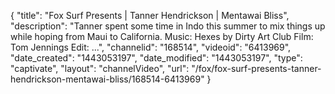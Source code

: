 {
    "title": "Fox Surf Presents | Tanner Hendrickson | Mentawai Bliss",
    "description": "Tanner spent some time in Indo this summer to mix things up while hoping from Maui to California. Music: Hexes by Dirty Art Club Film: Tom Jennings Edit: ...",
    "channelid": "168514",
    "videoid": "6413969",
    "date_created": "1443053197",
    "date_modified": "1443053197",
    "type": "captivate",
    "layout": "channelVideo",
    "url": "\/fox\/fox-surf-presents-tanner-hendrickson-mentawai-bliss\/168514-6413969"
}